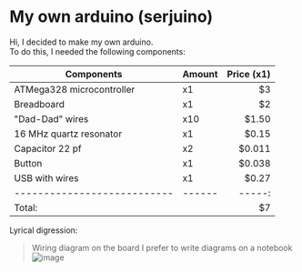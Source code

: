 # My own arduino (serjuino)
Hi, I decided to make my own arduino.  
To do this, I needed the following components:  


| Components                 | Amount | Price (x1) |
| ---------------------------| ------ | -----:     |
| ATMega328 microcontroller  |   x1   |    $3      |
| Breadboard                 |   x1   |    $2      |
| "Dad-Dad" wires            |   x10  | $1.50      |
| 16 MHz quartz resonator    |   x1   | $0.15      | 
| Capacitor 22 pf            |   x2   |$0.011      |
| Button                     |   x1   |$0.038      |
| USB with wires             |   x1   | $0.27      |
| ---------------------------| ------ | -----:     |
|                   Total:   |        |    $7      |
  
Lyrical digression:
> Wiring diagram on the board 
> I prefer to write diagrams on a notebook
![image](https://user-images.githubusercontent.com/93592475/140104658-50603a3b-1a8a-4eb2-add0-5775e373922c.png)


